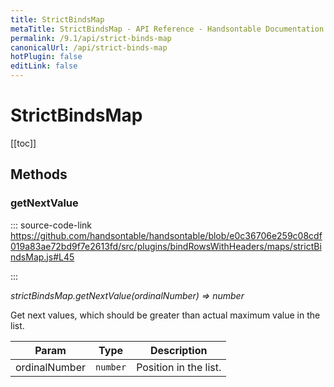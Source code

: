 ```yaml
---
title: StrictBindsMap
metaTitle: StrictBindsMap - API Reference - Handsontable Documentation
permalink: /9.1/api/strict-binds-map
canonicalUrl: /api/strict-binds-map
hotPlugin: false
editLink: false
---
```


# StrictBindsMap

[[toc]]
## Methods

### getNextValue
  
::: source-code-link https://github.com/handsontable/handsontable/blob/e0c36706e259c08cdf019a83ae72bd9f7e2613fd/src/plugins/bindRowsWithHeaders/maps/strictBindsMap.js#L45

:::

_strictBindsMap.getNextValue(ordinalNumber) ⇒ number_

Get next values, which should be greater than actual maximum value in the list.


| Param | Type | Description |
| --- | --- | --- |
| ordinalNumber | `number` | Position in the list. |


